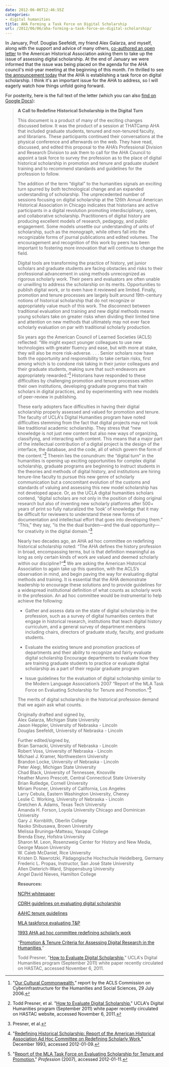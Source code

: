 ```yaml
---
date: 2012-06-06T12:46:55Z
categories:
- digital humanities
title: AHA Forming a Task Force on Digital Scholarship
url: /2012/06/06/aha-forming-a-task-force-on-digital-scholarship/
---
```


In January, Prof. Douglas Seefeldt, my friend Alex Galarza, and myself, along with the support and advice of many others, [co-authored an open letter](http://jasonheppler.org/2012/01/22/redefining_scholarship_in_the_digital_age.html) to the American Historical Association asking them to take up the issue of assessing digital scholarship. At the end of January we were informed that the issue was being placed on the agenda for the AHA council's mid-year meeting at the beginning of this month. I'm thrilled to see [the announcement today](http://blog.historians.org/news/1664/decisions-of-the-aha-council-june-2012) that the AHA is establishing a task force on digital scholarship. I think it's an important issue for the AHA to address, so I will eagerly watch how things unfold going forward.

For posterity, here is the full text of the letter (which you can also [find on Google Docs](https://docs.google.com/document/d/13D5HjjcnnAHoNaUIjwFHET83_r7kYtM0CPTYGhcMrjM/edit)):

> **A Call to Redefine Historical Scholarship in the Digital Turn**
> 
>
> This document is a product of many of the exciting changes discussed below. It was the product of a session at THATCamp AHA that included graduate students, tenured and non-tenured faculty, and librarians. These participants continued their conversations at the physical conference and afterwards on the web. They have read, discussed, and edited this proposal to the AHA’s Professional Division and Research Division to ask them to call for the AHA Council to appoint a task force to survey the profession as to the place of digital historical scholarship in promotion and tenure and graduate student training and to recommend standards and guidelines for the profession to follow.
> 
> The addition of the term “digital” to the humanities signals an exciting turn spurred by both technological change and an expanded understanding of scholarship. The unprecedented number of sessions focusing on digital scholarship at the 126th Annual American Historical Association in Chicago indicates that historians are active participants in a digital revolution promoting interdisciplinary, open, and collaborative scholarship. Practitioners of digital history are producing excellent models of research, pedagogy, and public engagement. Some models unsettle our understanding of units of scholarship, such as the monograph, while others fall into the recognizable forms of journal publications and edited volumes. The encouragement and recognition of this work by peers has been important to fostering more innovation that will continue to change the field. 
>
> Digital tools are transforming the practice of history, yet junior scholars and graduate students are facing obstacles and risks to their professional advancement in using methods unrecognized as rigorous scholarly work. Their peers and evaluators are often unable or unwilling to address the scholarship on its merits. Opportunities to publish digital work, or to even have it reviewed are limited. Finally, promotion and tenure processes are largely built around 19th-century notions of historical scholarship that do not recognize or appropriately value much of this work. The disconnect between traditional evaluation and training and new digital methods means young scholars take on greater risks when dividing their limited time and attention on new methods that ultimately may not ever face scholarly evaluation on par with traditional scholarly production.
>
> Six years ago the American Council of Learned Societies (ACLS) reflected: “We might expect younger colleagues to use new technologies with greater fluency and ease, but with more at stake, they will also be more risk-adverse. . . . Senior scholars now have both the opportunity and responsibility to take certain risks, first among which is to condone risk taking in their junior colleagues and their graduate students, making sure that such endeavors are appropriately rewarded.”[^commonwealth] Historians have responded to these difficulties by challenging promotion and tenure processes within their own institutions, developing graduate programs that train scholars in digital practices, and by experimenting with new models of peer-review in publishing. 
>
> These early adopters face difficulties in having their digital scholarship properly assessed and valued for promotion and tenure. The faculty of UCLA's Digital Humanities program have noted difficulties stemming from the fact that digital projects may not look like traditional academic scholarship. They stress that “new knowledge is not just new content but also new ways of organizing, classifying, and interacting with content. This means that a major part of the intellectual contribution of a digital project is the design of the interface, the database, and the code, all of which govern the form of the content.”[^presner] Therein lies the conundrum: the “digital turn” in the humanities is opening up exciting opportunities for complex digital scholarship, graduate programs are beginning to instruct students in the theories and methods of digital history, and institutions are hiring tenure-line faculty to pursue this new genre of scholarly communication but a concomitant evolution of the customs and standards of valuing and assessing this new model scholarship has not developed apace. Or, as the UCLA digital humanities scholars contend, “digital scholars are not only in the position of doing original research but also of inventing new scholarly platforms after 500+ years of print so fully naturalized the ‘look’ of knowledge that it may be difficult for reviewers to understand these new forms of documentation and intellectual effort that goes into developing them.” “This,” they say, “is the the dual burden—and the dual opportunity—for creativity in the digital domain.”[^presner2]
>
> Nearly two decades ago, an AHA ad hoc committee on redefining historical scholarship noted: “The AHA defines the history profession in broad, encompassing terms, but is that definition meaningful as long as only certain kinds of work are valued and deemed scholarly within our discipline?”[^redefining] We are asking the American Historical Association to again take up this question, with the ACLS’s observation in mind, and begin paving the way for evaluating digital methods and training. It is essential that the AHA demonstrate leadership to encourage these solutions and to provide guidelines for a widespread institutional definition of what counts as scholarly work in the profession. An ad hoc committee would be instrumental to help achieve the following:
>
> * Gather and assess data on the state of digital scholarship in the profession, such as a survey of digital humanities centers that engage in historical research, institutions that teach digital history curriculum, and a general survey of department members including chairs, directors of graduate study, faculty, and graduate students.
> 
> * Evaluate the existing tenure and promotion practices of departments and their ability to recognize and fairly evaluate digital scholarship
Encourage departments to evaluate how they are training graduate students to practice or evaluate digital scholarship as a part of their regular graduate program 
> 
> * Issue guidelines for the evaluation of digital scholarship similar to the Modern Language Association’s 2007 “Report of the MLA Task Force on Evaluating Scholarship for Tenure and Promotion.”[^reportmla]
>
> The merits of digital scholarship in the historical profession demand that we again ask what counts.
> 
> Originally drafted and signed by,<br>
> Alex Galarza, Michigan State University<br>
> Jason Heppler, University of Nebraska - Lincoln<br>
> Douglas Seefeldt, University of Nebraska - Lincoln<br>
>
> Further edited/signed by,<br>
> Brian Sarnacki, University of Nebraska - Lincoln<br>
> Robert Voss, University of Nebraska - Lincoln<br>
> Michael J. Kramer, Northwestern University<br>
> Brandon Locke, University of Nebraska - Lincoln<br>
> Peter Alegi, Michigan State University<br>
> Chad Black, University of Tennessee, Knoxville<br>
> Heather Munro Prescott, Central Connecticut State University<br>
> Brian Rutledge, Cornell University<br>
> Miriam Posner, University of California, Los Angeles<br>
> Larry Cebula, Eastern Washington University, Cheney<br>
> Leslie  C. Working, University of Nebraska - Lincoln<br>
> Gretchen A. Adams, Texas Tech University<br>
> Amanda H. Forson, Loyola University Chicago and Dominican University<br>
> Gary J. Kornblith, Oberlin College<br>
> Naoko Shibusawa, Brown University<br>
> Melissa Bruninga-Matteau, Yavapai College<br>
> Brenda Elsey, Hofstra University<br>
> Sharon M. Leon, Rosenzweig Center for History and New Media, George Mason University<br>
> W. Caleb McDaniel, Rice University<br>
> Kristen D. Nawrotzki, Pädagogische Hochschule Heidelberg, Germany<br>
> Frederic L. Propas, Instructor, San José State University<br>
> Allen Dieterich-Ward, Shippensburg University<br>
> Angel David Nieves, Hamilton College<br>
>
> **Resources:**
>
> [NCPH whitepaper](http://ncph.org/cms/wp-content/uploads/2010/06/Engaged-Historian-White-Paper-FINAL.pdf])<br> 
>
> [CDRH guidelines on evaluating digital scholarship](http://cdrh.unl.edu/articles/eval_digital_scholar.php)<br>
>
> [AAHC tenure guidelines](http://theaahc.org/tenure_guidelines.htm)<br>
>
> [MLA taskforce evaluating T&P](http://www.mla.org/tenure_promotion)<br>
>
> [1993 AHA ad hoc committee redefining scholarly work](http://www.historians.org/pubs/free/RedefiningScholarship.htm)<br>
>	 	 	
> “[Promotion & Tenure Criteria for Assessing Digital Research in the Humanities](http://cas.unl.edu/adminresources/promotiontenure/policiesformlinks.html),” <br> 
> 	 	 	
> Todd Presner, "[How to Evaluate Digital Scholarship](http://hastac.org/documents/evaluating-digital-scholarship)," UCLA's Digital Humanities program (September 2011) white paper recently circulated on HASTAC, accessed November 6, 2011.


[^commonwealth]: "[Our Cultural Commonwealth](http://www.acls.org/uploadedFiles/Publications/Programs/Our_Cultural_Commonwealth.pdf),” report by the ACLS Commission on Cyberinfrastructure for the Humanities and Social Sciences, 29 July 2006.

[^redefining]: "[Redefining Historical Scholarship: Report of the American Historical Association Ad Hoc Committee on Redefining Scholarly Work](http://historians.org/pubs/free/RedefiningScholarship.htm)," December 1993, accessed 2012-01-09.

[^presner]: Todd Presner, et al. "[How to Evaluate Digital Scholarship](http://hastac.org/documents/evaluating-digital-scholarship)," UCLA's Digital Humanities program (September 2011) white paper recently circulated on HASTAC website, accessed November 6, 2011.

[^presner2]: Presner, et al.

[^reportmla]: "[Report of the MLA Task Force on Evaluating Scholarship for Tenure and Promotion](http://www.mla.org/tenure_promotion)," *Profession* (2007), accessed 2012-01-11.
